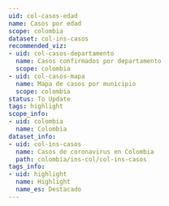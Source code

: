 ```yaml
---
uid: col-casos-edad
name: Casos por edad
scope: colombia
dataset: col-ins-casos
recommended_viz:
- uid: col-casos-departamento
  name: Casos confirmados por departamento
  scope: colombia
- uid: col-casos-mapa
  name: Mapa de casos por municipio
  scope: colombia
status: To Update
tags: highlight
scope_info:
- uid: colombia
  name: Colombia
dataset_info:
- uid: col-ins-casos
  name: Casos de coronavirus en Colombia
  path: colombia/ins-col/col-ins-casos
tags_info:
- uid: highlight
  name: Highlight
  name_es: Destacado
---
```


